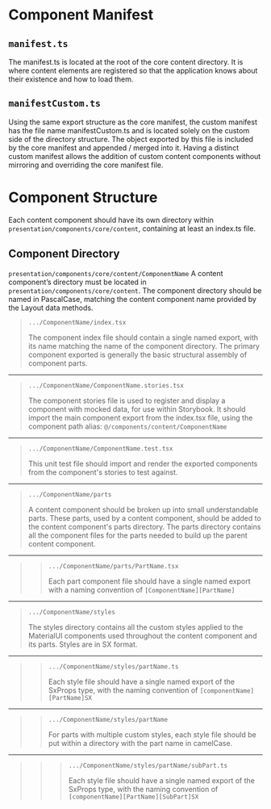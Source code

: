 # Component Manifest

## `manifest.ts`

The manifest.ts is located at the root of the core content directory. It is where content elements are registered so that the application knows about their existence and how to load them.

## `manifestCustom.ts`

Using the same export structure as the core manifest, the custom manifest has the file name manifestCustom.ts and is located solely on the custom side of the directory structure. The object exported by this file is included by the core manifest and appended / merged into it. Having a distinct custom manifest allows the addition of custom content components without mirroring and overriding the core manifest file.

# Component Structure

Each content component should have its own directory within `presentation/components/core/content`, containing at least an index.ts file.

## Component Directory

`presentation/components/core/content/ComponentName`
A content component’s directory must be located in `presentation/components/core/content`.
The component directory should be named in PascalCase, matching the content component name provided by the Layout data methods.

> `.../ComponentName/index.tsx`
>
> The component index file should contain a single named export, with its name matching the name of the component directory. The primary component exported is generally the basic structural assembly of component parts.

---

> `.../ComponentName/ComponentName.stories.tsx`
>
> The component stories file is used to register and display a component with mocked data, for use within Storybook. It should import the main component export from the index.tsx file, using the component path alias: `@/components/content/ComponentName`

---

> `.../ComponentName/ComponentName.test.tsx`
>
> This unit test file should import and render the exported components from the component's stories to test against.

---

> `.../ComponentName/parts`
>
> A content component should be broken up into small understandable parts. These parts, used by a content component, should be added to the content component's parts directory. The parts directory contains all the component files for the parts needed to build up the parent content component.

---

> > `.../ComponentName/parts/PartName.tsx`
> >
> > Each part component file should have a single named export with a naming convention of `[ComponentName][PartName]`

---

> `.../ComponentName/styles`
>
> The styles directory contains all the custom styles applied to the MaterialUI components used throughout the content component and its parts. Styles are in SX format.

---

> > `.../ComponentName/styles/partName.ts`
> >
> > Each style file should have a single named export of the SxProps type, with the naming convention of `[componentName][PartName]SX`

---

> > `.../ComponentName/styles/partName`
> >
> > For parts with multiple custom styles, each style file should be put within a directory with the part name in camelCase.

---

> > > `.../ComponentName/styles/partName/subPart.ts`
> > >
> > > Each style file should have a single named export of the SxProps type, with the naming convention of `[componentName][PartName][SubPart]SX`
